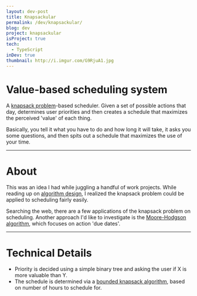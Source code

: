 ```yaml
---
layout: dev-post
title: Knapsackular
permalink: /dev/knapsackular/
blog: dev
project: knapsackular
isProject: true
tech:
  - TypeScript
inDev: true
thumbnail: http://i.imgur.com/G9RjuA1.jpg
---
```


# Value-based scheduling system

A [knapsack problem](https://en.wikipedia.org/wiki/Knapsack_problem)-based scheduler. Given a set of possible actions that day, determines user priorities and then creates a schedule that maximizes the perceived 'value' of each thing.

Basically, you tell it what you have to do and how long it will take, it asks you some questions, and then spits out a schedule that maximizes the use of your time.


---

# About

This was an idea I had while juggling a handful of work projects. While reading up on [algorithm design](https://www.springer.com/us/book/9781848000698), I realized the knapsack problem could be applied to scheduling fairly easily.

Searching the web, there are a few applications of the knapsack problem on scheduling. Another approach I'd like to investigate is the [Moore-Hodgson algorithm](https://en.wikipedia.org/wiki/Single-machine_scheduling), which focuses on action 'due dates'.

---

# Technical Details

- Priority is decided using a simple binary tree and asking the user if X is more valuable than Y.
- The schedule is determined via a [bounded knapsack algorithm](http://rosettacode.org/wiki/Knapsack_problem/Bounded), based on number of hours to schedule for.
